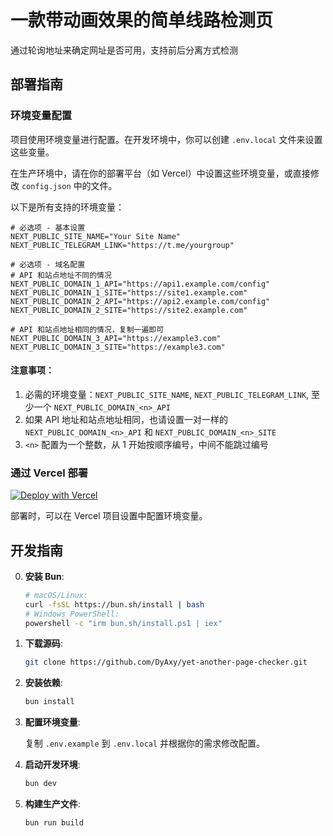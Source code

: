 # 一款带动画效果的简单线路检测页

通过轮询地址来确定网址是否可用，支持前后分离方式检测

## 部署指南

### 环境变量配置

项目使用环境变量进行配置。在开发环境中，你可以创建 `.env.local` 文件来设置这些变量。

在生产环境中，请在你的部署平台（如 Vercel）中设置这些环境变量，或直接修改 `config.json` 中的文件。

以下是所有支持的环境变量：

```env
# 必选项 - 基本设置
NEXT_PUBLIC_SITE_NAME="Your Site Name"
NEXT_PUBLIC_TELEGRAM_LINK="https://t.me/yourgroup"

# 必选项 - 域名配置
# API 和站点地址不同的情况
NEXT_PUBLIC_DOMAIN_1_API="https://api1.example.com/config"
NEXT_PUBLIC_DOMAIN_1_SITE="https://site1.example.com"
NEXT_PUBLIC_DOMAIN_2_API="https://api2.example.com/config"
NEXT_PUBLIC_DOMAIN_2_SITE="https://site2.example.com"

# API 和站点地址相同的情况，复制一遍即可
NEXT_PUBLIC_DOMAIN_3_API="https://example3.com"
NEXT_PUBLIC_DOMAIN_3_SITE="https://example3.com"
```

#### 注意事项：

1. 必需的环境变量：`NEXT_PUBLIC_SITE_NAME`, `NEXT_PUBLIC_TELEGRAM_LINK`, 至少一个 `NEXT_PUBLIC_DOMAIN_<n>_API`
2. 如果 API 地址和站点地址相同，也请设置一对一样的 `NEXT_PUBLIC_DOMAIN_<n>_API` 和 `NEXT_PUBLIC_DOMAIN_<n>_SITE`
3. `<n>` 配置为一个整数，从 1 开始按顺序编号，中间不能跳过编号

### 通过 Vercel 部署

[![Deploy with Vercel](https://vercel.com/button)](https://vercel.com/new/clone?repository-url=https%3A%2F%2Fgithub.com%2FDyAxy%2Fyet-another-page-checker&project-name=yet-another-page-checker-fork&repository-name=yet-another-page-checker-fork&demo-title=Demo%20App&demo-description=A%20statically%20generated%20example%20page.&demo-url=https%3A%2F%2Fyet-another-page-checker.vercel.app%2F)

部署时，可以在 Vercel 项目设置中配置环境变量。

## 开发指南

0. **安装 Bun**:
   
   ```bash
   # macOS/Linux:
   curl -fsSL https://bun.sh/install | bash
   # Windows PowerShell:
   powershell -c "irm bun.sh/install.ps1 | iex"
   ```
1. **下载源码**:
   
   ```bash
   git clone https://github.com/DyAxy/yet-another-page-checker.git
   ```
2. **安装依赖**:
   
   ```bash
   bun install
   ```
3. **配置环境变量**:
   
   复制 `.env.example` 到 `.env.local` 并根据你的需求修改配置。

4. **启动开发环境**:
   
   ```bash
   bun dev
   ```
5. **构建生产文件**:
   
   ```bash
   bun run build
   ```
